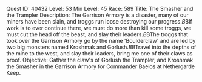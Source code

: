 Quest ID: 40432
Level: 53
Min Level: 45
Race: 589
Title: The Smasher and the Trampler
Description: The Garrison Armory is a disaster, many of our miners have been slain, and troggs run loose destroying our progress.$B$BIf work is to ever continue there, we must do more than kill some troggs, we must cut the head off the beast, and slay their leaders.$B$BThe troggs that took over the Garrison Armory go by the name 'Boulderclaw' and are led by two big monsters named Kroshmak and Gorlush.$B$BTravel into the depths of the mine to the west, and slay their leaders, bring me one of their claws as proof.
Objective: Gather the claw's of Gorlush the Trampler, and Kroshmak the Smasher in the Garrison Armory for Commander Baelos at Nethergarde Keep.
